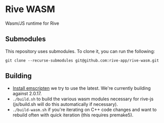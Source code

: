 # Rive WASM

Wasm/JS runtime for Rive

## Submodules

This repository uses submodules. To clone it, you can run the following:

`git clone --recurse-submodules git@github.com:rive-app/rive-wasm.git`

## Building

- [Install emscripten](https://emscripten.org/docs/getting_started/downloads.html) we try to use the latest. We're currently building against 2.0.17.
- ```./build.sh``` to build the various wasm modules necessary for rive-js (js/build.sh will do this automatically if necessary).
- ```./build-wasm.sh``` if you're iterating on C++ code changes and want to rebuild often with quick iteration (this requires premake5).